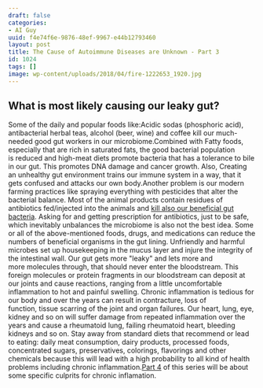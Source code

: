 ```yaml
---
draft: false
categories:
- AI Guy
uuid: f4e74f6e-9876-48ef-9967-e44b12793460
layout: post
title: The Cause of Autoimmune Diseases are Unknown - Part 3
id: 1024
tags: []
image: wp-content/uploads/2018/04/fire-1222653_1920.jpg
---
```


## What is most likely causing our leaky gut?
Some of the daily and popular foods like:Acidic sodas (phosphoric acid), antibacterial herbal teas, alcohol (beer, wine) and coffee kill our much-needed good gut workers in our microbiome.Combined with&nbsp;Fatty foods, especially that are rich in saturated fats, the good&nbsp;bacterial population is&nbsp;reduced and high-meat diets promote bacteria that has a tolerance to bile in our gut. This promotes DNA damage and cancer growth. Also, Creating an unhealthy&nbsp;gut environment trains our immune system in a way, that it gets confused and attacks our own body.Another problem is our modern farming practices&nbsp;like spraying everything with pesticides that alter the bacterial balance. Most of the animal products&nbsp;contain residues of antibiotics fed/injected into the animals and [kill also our beneficial gut bacteria](http://mbio.asm.org/content/3/5/e00190-12.short). Asking for and getting&nbsp;prescription for antibiotics, just to be safe, which inevitably unbalances the microbiome is also not the best idea. Some or all of the above-mentioned foods, drugs, and medications&nbsp;can reduce the numbers of beneficial organisms in the gut lining.&nbsp;Unfriendly and harmful microbes set up housekeeping in the mucus layer and&nbsp;injure the integrity of the intestinal wall. Our gut gets more "leaky" and lets more and more&nbsp;molecules through, that should never enter the bloodstream. This foreign molecules or protein fragments in our&nbsp;bloodstream can deposit at our joints and cause&nbsp;reactions, ranging from a little uncomfortable inflammation to hot and painful swelling. Chronic inflammation is tedious for our body and&nbsp;over the years can result in contracture, loss of function,&nbsp;tissue scarring&nbsp;of the joint and organ failures. Our heart, lung, eye, kidney and so on will suffer damage from repeated inflammation over the years and cause a&nbsp;rheumatoid lung, failing rheumatoid heart, bleeding kidneys and so on. Stay away from standard diets that recommend or lead to eating: daily meat consumption, dairy products, processed foods, concentrated sugars, preservatives, colorings, flavorings and other chemicals because this will lead with a high probability to all kind of health problems including chronic inflammation.[Part 4](https://factastichealth.com/the-cause-of-autoimmune-diseases-are-unknown-part-4) of this series will be about some specific culprits for chronic inflamation. &nbsp;